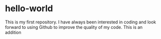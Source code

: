 # hello-world
This is my first repository. I have always been interested in coding and look forward to using Github to improve the quality of my code. This is an addition
